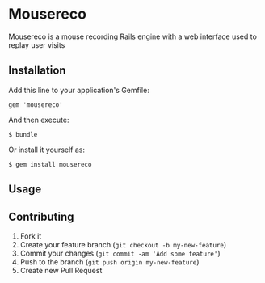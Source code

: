 # Mousereco

Mousereco is a mouse recording Rails engine with a web interface used to replay user visits

## Installation

Add this line to your application's Gemfile:

    gem 'mousereco'

And then execute:

    $ bundle

Or install it yourself as:

    $ gem install mousereco

## Usage

## Contributing

1. Fork it
2. Create your feature branch (`git checkout -b my-new-feature`)
3. Commit your changes (`git commit -am 'Add some feature'`)
4. Push to the branch (`git push origin my-new-feature`)
5. Create new Pull Request
